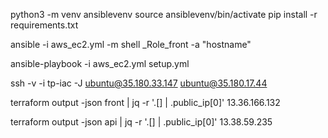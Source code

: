 
python3 -m venv ansiblevenv
source ansiblevenv/bin/activate
pip install -r requirements.txt

ansible -i aws_ec2.yml -m shell _Role_front -a "hostname" 



ansible-playbook -i aws_ec2.yml setup.yml 



ssh -v -i tp-iac -J ubuntu@35.180.33.147 ubuntu@35.180.17.44

terraform output -json front | jq -r '.[] | .public_ip[0]'
13.36.166.132

terraform output -json api | jq -r '.[] | .public_ip[0]'
13.38.59.235